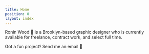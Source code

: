 ```yaml
---
title: Home
position: 0
layout: index
---
```


Ronin Wood 🌹 is a Brooklyn-based graphic designer who is currently available for freelance, contract work, and select full time. 

Got a fun project? Send me an email 📧
